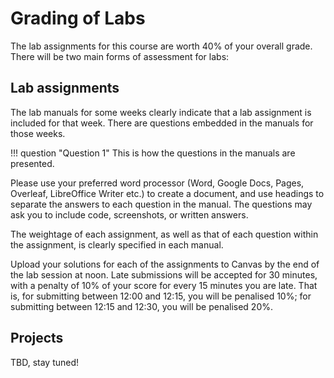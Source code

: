 # Grading of Labs

The lab assignments for this course are worth 40% of your overall grade. There will be two main forms of assessment for labs:

## Lab assignments

The lab manuals for some weeks clearly indicate that a lab assignment is included for that week. There are questions embedded in the manuals for those weeks. 

!!! question "Question 1"
	This is how the questions in the manuals are presented. 

Please use your preferred word processor (Word, Google Docs, Pages, Overleaf, LibreOffice Writer etc.) to create a document, and use headings to separate the answers to each question in the manual. The questions may ask you to include code, screenshots, or written answers. 

The weightage of each assignment, as well as that of each question within the assignment, is clearly specified in each manual. 

Upload your solutions for each of the assignments to Canvas by the end of the lab session at noon. Late submissions will be accepted for 30 minutes, with a penalty of 10% of your score for every 15 minutes you are late. That is, for submitting between 12:00 and 12:15, you will be penalised 10%; for submitting between 12:15 and 12:30, you will be penalised 20%. 

## Projects

TBD, stay tuned!
